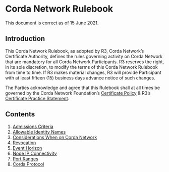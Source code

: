 # Corda Network Rulebook

This document is correct as of 15 June 2021.

## Introduction

This Corda Network Rulebook, as adopted by R3, Corda Network’s Certificate Authority, defines the rules governing activity on Corda Network that are mandatory for all Corda Network Participants.
R3 reserves the right, in its sole discretion, to modify the terms of this Corda Network Rulebook from time to time. If R3 makes material changes, R3 will provide Participant with at least fifteen (15) business days advance notice of such changes.

The Parties acknowledge and agree that this Rulebook shall at all times be governed by the Corda Network Foundation’s [Certificate Policy](https://trust.corda.network/trust-root/certificate-policy.html) & R3’s [Certificate Practice Statement](https://trust.corda.network/trust-root/certificate-practices.html).

## Contents

1. [Admissions Criteria](https://corda.network/corda-network-rulebook/admissions-criteria)
2. [Allowable Identity Names](https://corda.network/corda-network-rulebook/allowable-identity-names-on-corda-network)
3. [Considerations When on Corda Network](https://corda.network/corda-network-rulebook/considerations-when-on-corda-network)
4. [Revocation](https://corda.network/corda-network-rulebook/revocation)
5. [Event Horizon](https://corda.network/corda-network-rulebook/event-horizon)
6. [Node IP Connectivity](https://corda.network/corda-network-rulebook/node-ip-connectivity)
7. [Port Ranges](https://corda.network/corda-network-rulebook/port-ranges)
8. [Corda Protocol](https://corda.network/corda-network-rulebook/corda-protocol)

  
